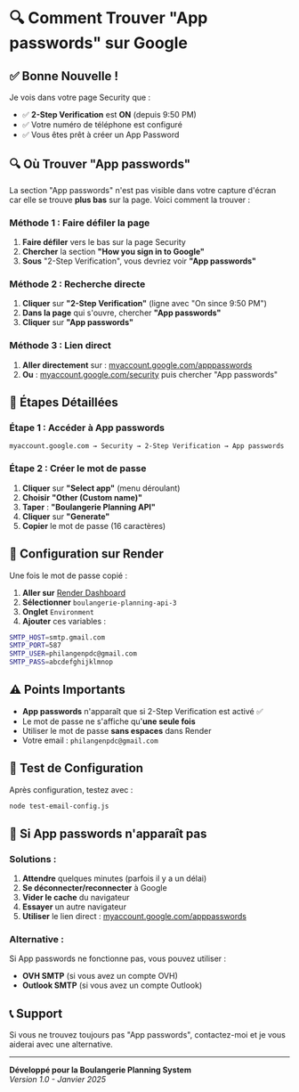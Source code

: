 # 🔍 Comment Trouver "App passwords" sur Google

## ✅ **Bonne Nouvelle !**

Je vois dans votre page Security que :
- ✅ **2-Step Verification** est **ON** (depuis 9:50 PM)
- ✅ Votre numéro de téléphone est configuré
- ✅ Vous êtes prêt à créer un App Password

## 🔍 **Où Trouver "App passwords"**

La section "App passwords" n'est pas visible dans votre capture d'écran car elle se trouve **plus bas** sur la page. Voici comment la trouver :

### **Méthode 1 : Faire défiler la page**
1. **Faire défiler** vers le bas sur la page Security
2. **Chercher** la section **"How you sign in to Google"**
3. **Sous** "2-Step Verification", vous devriez voir **"App passwords"**

### **Méthode 2 : Recherche directe**
1. **Cliquer** sur **"2-Step Verification"** (ligne avec "On since 9:50 PM")
2. **Dans la page** qui s'ouvre, chercher **"App passwords"**
3. **Cliquer** sur **"App passwords"**

### **Méthode 3 : Lien direct**
1. **Aller directement** sur : [myaccount.google.com/apppasswords](https://myaccount.google.com/apppasswords)
2. **Ou** : [myaccount.google.com/security](https://myaccount.google.com/security) puis chercher "App passwords"

## 📱 **Étapes Détaillées**

### **Étape 1 : Accéder à App passwords**
```
myaccount.google.com → Security → 2-Step Verification → App passwords
```

### **Étape 2 : Créer le mot de passe**
1. **Cliquer** sur **"Select app"** (menu déroulant)
2. **Choisir** **"Other (Custom name)"**
3. **Taper** : **"Boulangerie Planning API"**
4. **Cliquer** sur **"Generate"**
5. **Copier** le mot de passe (16 caractères)

## 🔧 **Configuration sur Render**

Une fois le mot de passe copié :

1. **Aller sur** [Render Dashboard](https://dashboard.render.com)
2. **Sélectionner** `boulangerie-planning-api-3`
3. **Onglet** `Environment`
4. **Ajouter** ces variables :

```bash
SMTP_HOST=smtp.gmail.com
SMTP_PORT=587
SMTP_USER=philangenpdc@gmail.com
SMTP_PASS=abcdefghijklmnop
```

## ⚠️ **Points Importants**

- **App passwords** n'apparaît que si 2-Step Verification est activé ✅
- Le mot de passe ne s'affiche qu'**une seule fois**
- Utiliser le mot de passe **sans espaces** dans Render
- Votre email : `philangenpdc@gmail.com`

## 🧪 **Test de Configuration**

Après configuration, testez avec :
```bash
node test-email-config.js
```

## 🚨 **Si App passwords n'apparaît pas**

### **Solutions :**
1. **Attendre** quelques minutes (parfois il y a un délai)
2. **Se déconnecter/reconnecter** à Google
3. **Vider le cache** du navigateur
4. **Essayer** un autre navigateur
5. **Utiliser** le lien direct : [myaccount.google.com/apppasswords](https://myaccount.google.com/apppasswords)

### **Alternative :**
Si App passwords ne fonctionne pas, vous pouvez utiliser :
- **OVH SMTP** (si vous avez un compte OVH)
- **Outlook SMTP** (si vous avez un compte Outlook)

## 📞 **Support**

Si vous ne trouvez toujours pas "App passwords", contactez-moi et je vous aiderai avec une alternative.

---

**Développé pour la Boulangerie Planning System**  
*Version 1.0 - Janvier 2025*
